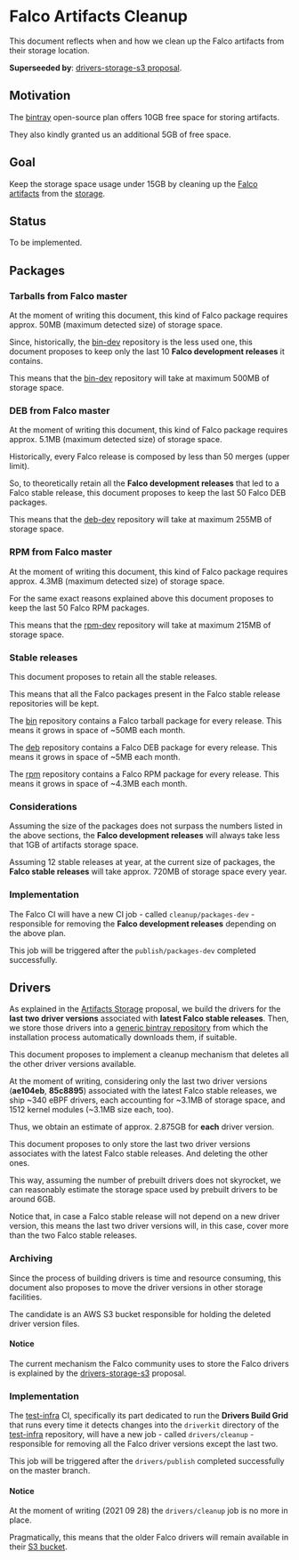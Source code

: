 # Falco Artifacts Cleanup

This document reflects when and how we clean up the Falco artifacts from their storage location.

**Superseeded by**: [drivers-storage-s3 proposal](https://github.com/falcosecurity/falco/blob/master/proposals/20201025-drivers-storage-s3.md).

## Motivation

The [bintray](https://bintray.com/falcosecurity) open-source plan offers 10GB free space for storing artifacts.

They also kindly granted us an additional 5GB of free space.

## Goal

Keep the storage space usage under 15GB by cleaning up the [Falco artifacts](./20200506-artifacts-scope-part-1.md) from the [storage](./20200818-artifacts-storage).

## Status

To be implemented.

## Packages

### Tarballs from Falco master

At the moment of writing this document, this kind of Falco package requires approx. 50MB (maximum detected size) of storage space.

Since, historically, the [bin-dev](https://bintray.com/falcosecurity/bin-dev) repository is the less used one, this document proposes to keep only the last 10 **Falco development releases** it contains.

This means that the [bin-dev](https://bintray.com/falcosecurity/bin-dev) repository will take at maximum 500MB of storage space.

### DEB from Falco master

At the moment of writing this document, this kind of Falco package requires approx. 5.1MB (maximum detected size) of storage space.

Historically, every Falco release is composed by less than 50 merges (upper limit).

So, to theoretically retain all the **Falco development releases** that led to a Falco stable release, this document proposes to keep the last 50 Falco DEB packages.

This means that the [deb-dev](https://bintray.com/falcosecurity/deb-dev) repository will take at maximum 255MB of storage space.

### RPM from Falco master

At the moment of writing this document, this kind of Falco package requires approx. 4.3MB (maximum detected size) of storage space.

For the same exact reasons explained above this document proposes to keep the last 50 Falco RPM packages.

This means that the [rpm-dev](https://bintray.com/falcosecurity/rpm-dev) repository will take at maximum 215MB of storage space.

### Stable releases

This document proposes to retain all the stable releases.

This means that all the Falco packages present in the Falco stable release repositories will be kept.

The [bin](https://bintray.com/falcosecurity/bin) repository contains a Falco tarball package for every release.
This means it grows in space of ~50MB each month.

The [deb](https://bintray.com/falcosecurity/deb) repository contains a Falco DEB package for every release.
This means it grows in space of ~5MB each month.

The [rpm](https://bintray.com/falcosecurity/rpm) repository contains a Falco RPM package for every release.
This means it grows in space of ~4.3MB each month.

### Considerations

Assuming the size of the packages does not surpass the numbers listed in the above sections, the **Falco development releases** will always take less that 1GB of artifacts storage space.

Assuming 12 stable releases at year, at the current size of packages, the **Falco stable releases** will take approx. 720MB of storage space every year.

### Implementation

The Falco CI will have a new CI job - called `cleanup/packages-dev` - responsible for removing the **Falco development releases** depending on the above plan.

This job will be triggered after the `publish/packages-dev` completed successfully.

## Drivers

As explained in the [Artifacts Storage](./20200818-artifacts-storage) proposal, we build the drivers for the **last two driver versions** associated with **latest Falco stable releases**.
Then, we store those drivers into a [generic bintray repository](https://bintray.com/falcosecurity/driver) from which the installation process automatically downloads them, if suitable.

This document proposes to implement a cleanup mechanism that deletes all the other driver versions available.

At the moment of writing, considering only the last two driver versions (**ae104eb**, **85c8895**) associated with the latest Falco stable releases, we ship ~340 eBPF drivers, each accounting for ~3.1MB of storage space, and 1512 kernel modules (~3.1MB size each, too).

Thus, we obtain an estimate of approx. 2.875GB for **each** driver version.

This document proposes to only store the last two driver versions associates with the latest Falco stable releases. And deleting the other ones.

This way, assuming the number of prebuilt drivers does not skyrocket, we can reasonably estimate the storage space used by prebuilt drivers to be around 6GB.

Notice that, in case a Falco stable release will not depend on a new driver version, this means the last two driver versions will, in this case, cover more than the two Falco stable releases.

### Archiving

Since the process of building drivers is time and resource consuming, this document also proposes to move the driver versions in other storage facilities.

The candidate is an AWS S3 bucket responsible for holding the deleted driver version files.

#### Notice

The current mechanism the Falco community uses to store the Falco drivers is explained by the [drivers-storage-s3](https://github.com/falcosecurity/falco/blob/master/proposals/20201025-drivers-storage-s3.md) proposal.

### Implementation

The [test-infra](https://github.com/falcosecurity/test-infra) CI, specifically its part dedicated to run the **Drivers Build Grid** that runs every time it detects changes into the `driverkit` directory of the [test-infra](https://github.com/falcosecurity/test-infra) repository,
will have a new job - called `drivers/cleanup` - responsible for removing all the Falco driver versions except the last two.

This job will be triggered after the `drivers/publish` completed successfully on the master branch.

#### Notice

At the moment of writing (2021 09 28) the `drivers/cleanup` job is no more in place.

Pragmatically, this means that the older Falco drivers will remain available in their [S3 bucket](https://download.falco.org/?prefix=driver/).
